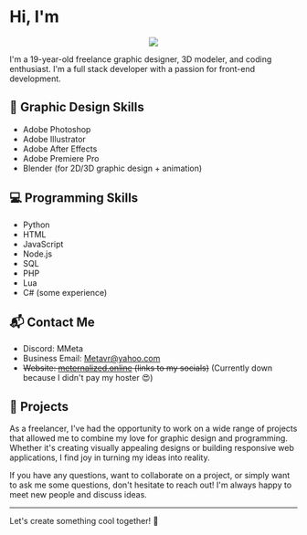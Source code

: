 # Hi, I'm
<p align="center">
  <img src="./DC_Banner.gif" />
</p>

I'm a 19-year-old freelance graphic designer, 3D modeler, and coding enthusiast. I'm a full stack developer with a passion for front-end development.

## 🎨 Graphic Design Skills

- Adobe Photoshop
- Adobe Illustrator
- Adobe After Effects
- Adobe Premiere Pro
- Blender (for 2D/3D graphic design + animation)

## 💻 Programming Skills

- Python
- HTML
- JavaScript
- Node.js
- SQL
- PHP
- Lua
- C# (some experience)

## 📬 Contact Me

- Discord: MMeta
- Business Email: Metavr@yahoo.com
- ~~Website: [meternalized.online](https://www.meternalized.online) (links to my socials)~~ (Currently down because I didn't pay my hoster 😍)

## 🚀 Projects

As a freelancer, I've had the opportunity to work on a wide range of projects that allowed me to combine my love for graphic design and programming. Whether it's creating visually appealing designs or building responsive web applications, I find joy in turning my ideas into reality.

If you have any questions, want to collaborate on a project, or simply want to ask me some questions, don't hesitate to reach out! I'm always happy to meet new people and discuss ideas.

---

Let's create something cool together! 🙌
